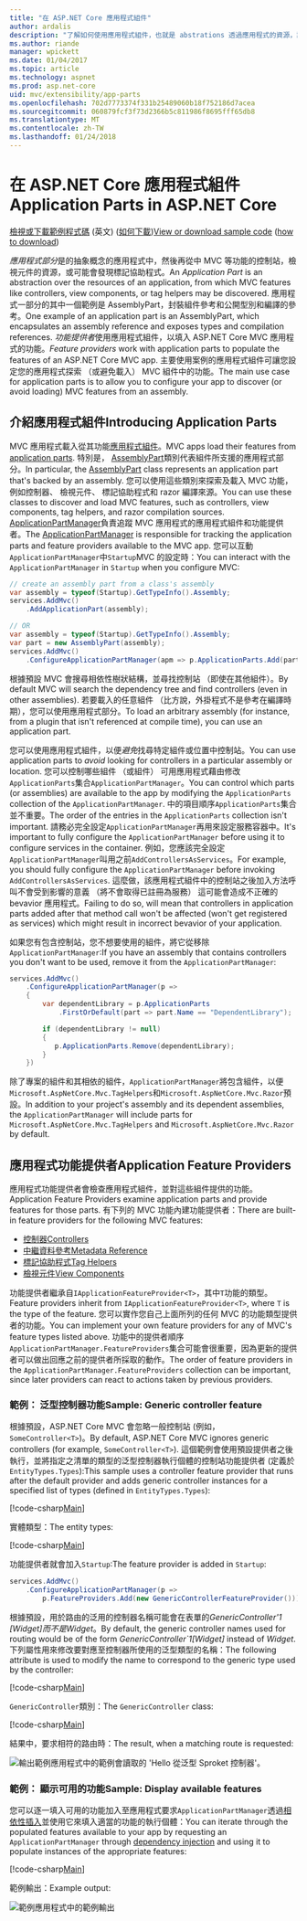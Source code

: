 ```yaml
---
title: "在 ASP.NET Core 應用程式組件"
author: ardalis
description: "了解如何使用應用程式組件，也就是 abstrations 透過應用程式的資源，設定您的應用程式探索，或避免功能載入的組件。"
ms.author: riande
manager: wpickett
ms.date: 01/04/2017
ms.topic: article
ms.technology: aspnet
ms.prod: asp.net-core
uid: mvc/extensibility/app-parts
ms.openlocfilehash: 702d7773374f331b25489060b18f752186d7acea
ms.sourcegitcommit: 060879fcf3f73d2366b5c811986f8695fff65db8
ms.translationtype: MT
ms.contentlocale: zh-TW
ms.lasthandoff: 01/24/2018
---
```

# <a name="application-parts-in-aspnet-core"></a><span data-ttu-id="1fcb9-103">在 ASP.NET Core 應用程式組件</span><span class="sxs-lookup"><span data-stu-id="1fcb9-103">Application Parts in ASP.NET Core</span></span>

<span data-ttu-id="1fcb9-104">[檢視或下載範例程式碼](https://github.com/aspnet/Docs/tree/master/aspnetcore/mvc/advanced/app-parts/sample) \(英文\) ([如何下載](xref:tutorials/index#how-to-download-a-sample))</span><span class="sxs-lookup"><span data-stu-id="1fcb9-104">[View or download sample code](https://github.com/aspnet/Docs/tree/master/aspnetcore/mvc/advanced/app-parts/sample) ([how to download](xref:tutorials/index#how-to-download-a-sample))</span></span>

<span data-ttu-id="1fcb9-105">*應用程式部分*是的抽象概念的應用程式中，然後再從中 MVC 等功能的控制站，檢視元件的資源，或可能會發現標記協助程式。</span><span class="sxs-lookup"><span data-stu-id="1fcb9-105">An *Application Part* is an abstraction over the resources of an application, from which MVC features like controllers, view components, or tag helpers may be discovered.</span></span> <span data-ttu-id="1fcb9-106">應用程式一部分的其中一個範例是 AssemblyPart，封裝組件參考和公開型別和編譯的參考。</span><span class="sxs-lookup"><span data-stu-id="1fcb9-106">One example of an application part is an AssemblyPart, which encapsulates an assembly reference and exposes types and compilation references.</span></span> <span data-ttu-id="1fcb9-107">*功能提供者*使用應用程式組件，以填入 ASP.NET Core MVC 應用程式的功能。</span><span class="sxs-lookup"><span data-stu-id="1fcb9-107">*Feature providers* work with application parts to populate the features of an ASP.NET Core MVC app.</span></span> <span data-ttu-id="1fcb9-108">主要使用案例的應用程式組件可讓您設定您的應用程式探索 （或避免載入） MVC 組件中的功能。</span><span class="sxs-lookup"><span data-stu-id="1fcb9-108">The main use case for application parts is to allow you to configure your app to discover (or avoid loading) MVC features from an assembly.</span></span>

## <a name="introducing-application-parts"></a><span data-ttu-id="1fcb9-109">介紹應用程式組件</span><span class="sxs-lookup"><span data-stu-id="1fcb9-109">Introducing Application Parts</span></span>

<span data-ttu-id="1fcb9-110">MVC 應用程式載入從其功能[應用程式組件](/aspnet/core/api/microsoft.aspnetcore.mvc.applicationparts.applicationpart)。</span><span class="sxs-lookup"><span data-stu-id="1fcb9-110">MVC apps load their features from [application parts](/aspnet/core/api/microsoft.aspnetcore.mvc.applicationparts.applicationpart).</span></span> <span data-ttu-id="1fcb9-111">特別是， [AssemblyPart](/aspnet/core/api/microsoft.aspnetcore.mvc.applicationparts.assemblypart#Microsoft_AspNetCore_Mvc_ApplicationParts_AssemblyPart)類別代表組件所支援的應用程式部分。</span><span class="sxs-lookup"><span data-stu-id="1fcb9-111">In particular, the [AssemblyPart](/aspnet/core/api/microsoft.aspnetcore.mvc.applicationparts.assemblypart#Microsoft_AspNetCore_Mvc_ApplicationParts_AssemblyPart) class represents an application part that's backed by an assembly.</span></span> <span data-ttu-id="1fcb9-112">您可以使用這些類別來探索及載入 MVC 功能，例如控制器、 檢視元件、 標記協助程式和 razor 編譯來源。</span><span class="sxs-lookup"><span data-stu-id="1fcb9-112">You can use these classes to discover and load MVC features, such as controllers, view components, tag helpers, and razor compilation sources.</span></span> <span data-ttu-id="1fcb9-113">[ApplicationPartManager](/aspnet/core/api/microsoft.aspnetcore.mvc.applicationparts.applicationpartmanager)負責追蹤 MVC 應用程式的應用程式組件和功能提供者。</span><span class="sxs-lookup"><span data-stu-id="1fcb9-113">The [ApplicationPartManager](/aspnet/core/api/microsoft.aspnetcore.mvc.applicationparts.applicationpartmanager) is responsible for tracking the application parts and feature providers available to the MVC app.</span></span> <span data-ttu-id="1fcb9-114">您可以互動`ApplicationPartManager`中`Startup`MVC 的設定時：</span><span class="sxs-lookup"><span data-stu-id="1fcb9-114">You can interact with the `ApplicationPartManager` in `Startup` when you configure MVC:</span></span>

```csharp
// create an assembly part from a class's assembly
var assembly = typeof(Startup).GetTypeInfo().Assembly;
services.AddMvc()
    .AddApplicationPart(assembly);

// OR
var assembly = typeof(Startup).GetTypeInfo().Assembly;
var part = new AssemblyPart(assembly);
services.AddMvc()
    .ConfigureApplicationPartManager(apm => p.ApplicationParts.Add(part));
```

<span data-ttu-id="1fcb9-115">根據預設 MVC 會搜尋相依性樹狀結構，並尋找控制站 （即使在其他組件）。</span><span class="sxs-lookup"><span data-stu-id="1fcb9-115">By default MVC will search the dependency tree and find controllers (even in other assemblies).</span></span> <span data-ttu-id="1fcb9-116">若要載入的任意組件 （比方說，外掛程式不是參考在編譯時期），您可以使用應用程式部分。</span><span class="sxs-lookup"><span data-stu-id="1fcb9-116">To load an arbitrary assembly (for instance, from a plugin that isn't referenced at compile time), you can use an application part.</span></span>

<span data-ttu-id="1fcb9-117">您可以使用應用程式組件，以便*避免*找尋特定組件或位置中控制站。</span><span class="sxs-lookup"><span data-stu-id="1fcb9-117">You can use application parts to *avoid* looking for controllers in a particular assembly or location.</span></span> <span data-ttu-id="1fcb9-118">您可以控制哪些組件 （或組件） 可用應用程式藉由修改`ApplicationParts`集合`ApplicationPartManager`。</span><span class="sxs-lookup"><span data-stu-id="1fcb9-118">You can control which parts (or assemblies) are available to the app by modifying the `ApplicationParts` collection of the `ApplicationPartManager`.</span></span> <span data-ttu-id="1fcb9-119">中的項目順序`ApplicationParts`集合並不重要。</span><span class="sxs-lookup"><span data-stu-id="1fcb9-119">The order of the entries in the `ApplicationParts` collection isn't important.</span></span> <span data-ttu-id="1fcb9-120">請務必完全設定`ApplicationPartManager`再用來設定服務容器中。</span><span class="sxs-lookup"><span data-stu-id="1fcb9-120">It's important to fully configure the `ApplicationPartManager` before using it to configure services in the container.</span></span> <span data-ttu-id="1fcb9-121">例如，您應該完全設定`ApplicationPartManager`叫用之前`AddControllersAsServices`。</span><span class="sxs-lookup"><span data-stu-id="1fcb9-121">For example, you should fully configure the `ApplicationPartManager` before invoking `AddControllersAsServices`.</span></span> <span data-ttu-id="1fcb9-122">這麼做，該應用程式組件中的控制站之後加入方法呼叫不會受到影響的意義 （將不會取得已註冊為服務） 這可能會造成不正確的 bevavior 應用程式。</span><span class="sxs-lookup"><span data-stu-id="1fcb9-122">Failing to do so, will mean that controllers in application parts added after that method call won't be affected (won't get registered as services) which might result in incorrect bevavior of your application.</span></span>

<span data-ttu-id="1fcb9-123">如果您有包含控制站，您不想要使用的組件，將它從移除`ApplicationPartManager`:</span><span class="sxs-lookup"><span data-stu-id="1fcb9-123">If you have an assembly that contains controllers you don't want to be used, remove it from the `ApplicationPartManager`:</span></span>

```csharp
services.AddMvc()
    .ConfigureApplicationPartManager(p =>
    {
        var dependentLibrary = p.ApplicationParts
            .FirstOrDefault(part => part.Name == "DependentLibrary");

        if (dependentLibrary != null)
        {
           p.ApplicationParts.Remove(dependentLibrary);
        }
    })
```

<span data-ttu-id="1fcb9-124">除了專案的組件和其相依的組件，`ApplicationPartManager`將包含組件，以便`Microsoft.AspNetCore.Mvc.TagHelpers`和`Microsoft.AspNetCore.Mvc.Razor`預設。</span><span class="sxs-lookup"><span data-stu-id="1fcb9-124">In addition to your project's assembly and its dependent assemblies, the `ApplicationPartManager` will include parts for `Microsoft.AspNetCore.Mvc.TagHelpers` and `Microsoft.AspNetCore.Mvc.Razor` by default.</span></span>

## <a name="application-feature-providers"></a><span data-ttu-id="1fcb9-125">應用程式功能提供者</span><span class="sxs-lookup"><span data-stu-id="1fcb9-125">Application Feature Providers</span></span>

<span data-ttu-id="1fcb9-126">應用程式功能提供者會檢查應用程式組件，並對這些組件提供的功能。</span><span class="sxs-lookup"><span data-stu-id="1fcb9-126">Application Feature Providers examine application parts and provide features for those parts.</span></span> <span data-ttu-id="1fcb9-127">有下列的 MVC 功能內建功能提供者：</span><span class="sxs-lookup"><span data-stu-id="1fcb9-127">There are built-in feature providers for the following MVC features:</span></span>

* [<span data-ttu-id="1fcb9-128">控制器</span><span class="sxs-lookup"><span data-stu-id="1fcb9-128">Controllers</span></span>](https://docs.microsoft.com/aspnet/core/api/microsoft.aspnetcore.mvc.controllers.controllerfeatureprovider)
* [<span data-ttu-id="1fcb9-129">中繼資料參考</span><span class="sxs-lookup"><span data-stu-id="1fcb9-129">Metadata Reference</span></span>](https://docs.microsoft.com/aspnet/core/api/microsoft.aspnetcore.mvc.razor.compilation.metadatareferencefeatureprovider)
* [<span data-ttu-id="1fcb9-130">標記協助程式</span><span class="sxs-lookup"><span data-stu-id="1fcb9-130">Tag Helpers</span></span>](https://docs.microsoft.com/aspnet/core/api/microsoft.aspnetcore.mvc.razor.taghelpers.taghelperfeatureprovider)
* [<span data-ttu-id="1fcb9-131">檢視元件</span><span class="sxs-lookup"><span data-stu-id="1fcb9-131">View Components</span></span>](https://docs.microsoft.com/aspnet/core/api/microsoft.aspnetcore.mvc.viewcomponents.viewcomponentfeatureprovider)

<span data-ttu-id="1fcb9-132">功能提供者繼承自`IApplicationFeatureProvider<T>`，其中`T`功能的類型。</span><span class="sxs-lookup"><span data-stu-id="1fcb9-132">Feature providers inherit from `IApplicationFeatureProvider<T>`, where `T` is the type of the feature.</span></span> <span data-ttu-id="1fcb9-133">您可以實作您自己上面所列的任何 MVC 的功能類型提供者的功能。</span><span class="sxs-lookup"><span data-stu-id="1fcb9-133">You can implement your own feature providers for any of MVC's feature types listed above.</span></span> <span data-ttu-id="1fcb9-134">功能中的提供者順序`ApplicationPartManager.FeatureProviders`集合可能會很重要，因為更新的提供者可以做出回應之前的提供者所採取的動作。</span><span class="sxs-lookup"><span data-stu-id="1fcb9-134">The order of feature providers in the `ApplicationPartManager.FeatureProviders` collection can be important, since later providers can react to actions taken by previous providers.</span></span>

### <a name="sample-generic-controller-feature"></a><span data-ttu-id="1fcb9-135">範例： 泛型控制器功能</span><span class="sxs-lookup"><span data-stu-id="1fcb9-135">Sample: Generic controller feature</span></span>

<span data-ttu-id="1fcb9-136">根據預設，ASP.NET Core MVC 會忽略一般控制站 (例如， `SomeController<T>`)。</span><span class="sxs-lookup"><span data-stu-id="1fcb9-136">By default, ASP.NET Core MVC ignores generic controllers (for example, `SomeController<T>`).</span></span> <span data-ttu-id="1fcb9-137">這個範例會使用預設提供者之後執行，並將指定之清單的類型的泛型控制器執行個體的控制站功能提供者 (定義於`EntityTypes.Types`):</span><span class="sxs-lookup"><span data-stu-id="1fcb9-137">This sample uses a controller feature provider that runs after the default provider and adds generic controller instances for a specified list of types (defined in `EntityTypes.Types`):</span></span>

[!code-csharp[Main](./app-parts/sample/AppPartsSample/GenericControllerFeatureProvider.cs?highlight=13&range=18-36)]

<span data-ttu-id="1fcb9-138">實體類型：</span><span class="sxs-lookup"><span data-stu-id="1fcb9-138">The entity types:</span></span>

[!code-csharp[Main](./app-parts/sample/AppPartsSample/Model/EntityTypes.cs?range=6-16)]

<span data-ttu-id="1fcb9-139">功能提供者就會加入`Startup`:</span><span class="sxs-lookup"><span data-stu-id="1fcb9-139">The feature provider is added in `Startup`:</span></span>

```csharp
services.AddMvc()
    .ConfigureApplicationPartManager(p => 
        p.FeatureProviders.Add(new GenericControllerFeatureProvider()));
```

<span data-ttu-id="1fcb9-140">根據預設，用於路由的泛用的控制器名稱可能會在表單的*GenericController'1 [Widget]*而不是*Widget*。</span><span class="sxs-lookup"><span data-stu-id="1fcb9-140">By default, the generic controller names used for routing would be of the form *GenericController\`1[Widget]* instead of *Widget*.</span></span> <span data-ttu-id="1fcb9-141">下列屬性用來修改要對應至控制器所使用的泛型類型的名稱：</span><span class="sxs-lookup"><span data-stu-id="1fcb9-141">The following attribute is used to modify the name to correspond to the generic type used by the controller:</span></span>

[!code-csharp[Main](./app-parts/sample/AppPartsSample/GenericControllerNameConvention.cs)]

<span data-ttu-id="1fcb9-142">`GenericController`類別：</span><span class="sxs-lookup"><span data-stu-id="1fcb9-142">The `GenericController` class:</span></span>

[!code-csharp[Main](./app-parts/sample/AppPartsSample/GenericController.cs?highlight=5-6)]

<span data-ttu-id="1fcb9-143">結果中，要求相符的路由時：</span><span class="sxs-lookup"><span data-stu-id="1fcb9-143">The result, when a matching route is requested:</span></span>

![輸出範例應用程式中的範例會讀取的 'Hello 從泛型 Sproket 控制器'。](app-parts/_static/generic-controller.png)

### <a name="sample-display-available-features"></a><span data-ttu-id="1fcb9-145">範例： 顯示可用的功能</span><span class="sxs-lookup"><span data-stu-id="1fcb9-145">Sample: Display available features</span></span>

<span data-ttu-id="1fcb9-146">您可以逐一填入可用的功能加入至應用程式要求`ApplicationPartManager`透過[相依性插入](../../fundamentals/dependency-injection.md)並使用它來填入適當的功能的執行個體：</span><span class="sxs-lookup"><span data-stu-id="1fcb9-146">You can iterate through the populated features available to your app by requesting an `ApplicationPartManager` through [dependency injection](../../fundamentals/dependency-injection.md) and using it to populate instances of the appropriate features:</span></span>

[!code-csharp[Main](./app-parts/sample/AppPartsSample/Controllers/FeaturesController.cs?highlight=16,25-27)]

<span data-ttu-id="1fcb9-147">範例輸出：</span><span class="sxs-lookup"><span data-stu-id="1fcb9-147">Example output:</span></span>

![範例應用程式中的範例輸出](app-parts/_static/available-features.png)
